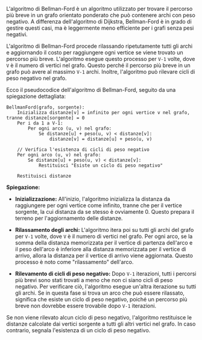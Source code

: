 L'algoritmo di Bellman-Ford è un algoritmo utilizzato per trovare il percorso più breve in un grafo orientato ponderato che può contenere archi con peso negativo. A differenza dell'algoritmo di Dijkstra, Bellman-Ford è in grado di gestire questi casi, ma è leggermente meno efficiente per i grafi senza pesi negativi.

L'algoritmo di Bellman-Ford procede rilassando ripetutamente tutti gli archi e aggiornando il costo per raggiungere ogni vertice se viene trovato un percorso più breve. L'algoritmo esegue questo processo per `V-1` volte, dove `V` è il numero di vertici nel grafo. Questo perché il percorso più breve in un grafo può avere al massimo `V-1` archi. Inoltre, l'algoritmo può rilevare cicli di peso negativo nel grafo.

Ecco il pseudocodice dell'algoritmo di Bellman-Ford, seguito da una spiegazione dettagliata:

```plaintext
BellmanFord(grafo, sorgente):
    Inizializza distanze[v] = infinito per ogni vertice v nel grafo, tranne distanze[sorgente] = 0
    Per i da 1 a V-1:
        Per ogni arco (u, v) nel grafo:
            Se distanze[u] + peso(u, v) < distanze[v]:
                distanze[v] = distanze[u] + peso(u, v)

    // Verifica l'esistenza di cicli di peso negativo
    Per ogni arco (u, v) nel grafo:
        Se distanze[u] + peso(u, v) < distanze[v]:
            Restituisci "Esiste un ciclo di peso negativo"
    
    Restituisci distanze
```

**Spiegazione:**

- **Inizializzazione:** All'inizio, l'algoritmo inizializza la distanza da raggiungere per ogni vertice come infinito, tranne che per il vertice sorgente, la cui distanza da se stesso è ovviamente 0. Questo prepara il terreno per l'aggiornamento delle distanze.

- **Rilassamento degli archi:** L'algoritmo itera poi su tutti gli archi del grafo per `V-1` volte, dove `V` è il numero di vertici nel grafo. Per ogni arco, se la somma della distanza memorizzata per il vertice di partenza dell'arco e il peso dell'arco è inferiore alla distanza memorizzata per il vertice di arrivo, allora la distanza per il vertice di arrivo viene aggiornata. Questo processo è noto come "rilassamento" dell'arco.

- **Rilevamento di cicli di peso negativo:** Dopo `V-1` iterazioni, tutti i percorsi più brevi sono stati trovati a meno che non ci siano cicli di peso negativo. Per verificare ciò, l'algoritmo esegue un'altra iterazione su tutti gli archi. Se in questa fase si trova un arco che può essere rilassato, significa che esiste un ciclo di peso negativo, poiché un percorso più breve non dovrebbe essere trovabile dopo `V-1` iterazioni.

Se non viene rilevato alcun ciclo di peso negativo, l'algoritmo restituisce le distanze calcolate dai vertici sorgente a tutti gli altri vertici nel grafo. In caso contrario, segnala l'esistenza di un ciclo di peso negativo.